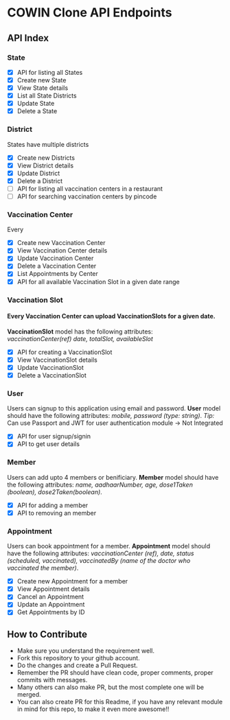 # COWIN Clone API Endpoints  

## API Index

### State
- [x] API for listing all States
- [x] Create new State
- [x] View State details
- [x] List all State Districts
- [x] Update State
- [x] Delete a State

### District
States have multiple districts
- [x] Create new Districts
- [x] View District details
- [x] Update District
- [x] Delete a District
- [ ] API for listing all vaccination centers in a restaurant
- [ ] API for searching vaccination centers by pincode

### Vaccination Center
Every 
- [x] Create new Vaccination Center
- [x] View Vaccination Center details
- [x] Update Vaccination Center
- [x] Delete a Vaccination Center
- [x] List Appointments by Center 
- [x] API for all available Vaccination Slot in a given date range

### Vaccination Slot

#### Every Vaccination Center can upload VaccinationSlots for a given date.  

__VaccinationSlot__ model has the following attributes:  
*vaccinationCenter(ref) date, totalSlot, availableSlot*  

- [x] API for creating a VaccinationSlot
- [x] View VaccinationSlot details
- [x] Update VaccinationSlot
- [x] Delete a VaccinationSlot

### User
Users can signup to this application using email and password. 
__User__ model should have the following attributes:  *mobile, password (type: string)*.
*Tip:* Can use Passport and JWT for user authentication module -> Not Integrated

- [x] API for user signup/signin
- [x] API to get user details

### Member
Users can add upto 4 members or benificiary. 
__Member__ model should have the following attributes: *name, aadhaarNumber, age, dose1Taken (boolean), dose2Taken(boolean)*.

- [x] API for adding a member
- [x] API to removing an member

### Appointment
Users can book appointment for a member. __Appointment__ model should have the following attributes: *vaccinationCenter (ref), date, status (scheduled, vaccinated), vaccinatedBy (name of the doctor who vaccinated the member)*.
- [x] Create new Appointment for a member
- [x] View Appointment details
- [x] Cancel an Appointment
- [x] Update an Appointment
- [x] Get Appointments by ID

## How to Contribute  

- Make sure you understand the requirement well.
- Fork this repository to your github account.
- Do the changes and create a Pull Request.
- Remember the PR should have clean code, proper comments, proper commits with messages.
- Many others can also make PR, but the most complete one will be merged.
- You can also create PR for this Readme, if you have any relevant module in mind for this repo, to make it even more awesome!!